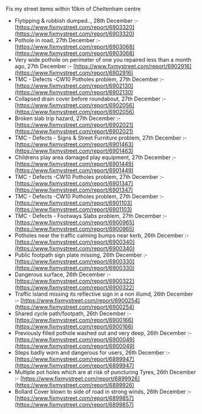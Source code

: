 Fix my street items within 10km of Cheltenham centre

<!-- fix_marker starts -->

- Flytipping & rubbish dumped.., 28th December :- [https://www.fixmystreet.com/report/6903320](https://www.fixmystreet.com/report/6903320)
- Pothole in road, 27th December :- [https://www.fixmystreet.com/report/6903068](https://www.fixmystreet.com/report/6903068)
- Very wide pothole on perimeter of one you repaired less than a month ago, 27th December :- [https://www.fixmystreet.com/report/6902916](https://www.fixmystreet.com/report/6902916)
- TMC - Defects -CW10 Potholes problem, 27th December :- [https://www.fixmystreet.com/report/6902130](https://www.fixmystreet.com/report/6902130)
- Collapsed drain cover before roundabout, 27th December :- [https://www.fixmystreet.com/report/6902056](https://www.fixmystreet.com/report/6902056)
- Broken slab trip hazard, 27th December :- [https://www.fixmystreet.com/report/6902021](https://www.fixmystreet.com/report/6902021)
- TMC - Defects - Signs & Street Furniture problem, 27th December :- [https://www.fixmystreet.com/report/6901463](https://www.fixmystreet.com/report/6901463)
- Childrens play area damaged play equipment, 27th December :- [https://www.fixmystreet.com/report/6901449](https://www.fixmystreet.com/report/6901449)
- TMC - Defects -CW10 Potholes problem, 27th December :- [https://www.fixmystreet.com/report/6901347](https://www.fixmystreet.com/report/6901347)
- TMC - Defects -CW10 Potholes problem, 27th December :- [https://www.fixmystreet.com/report/6901103](https://www.fixmystreet.com/report/6901103)
- TMC - Defects - Footways Slabs problem, 27th December :- [https://www.fixmystreet.com/report/6900965](https://www.fixmystreet.com/report/6900965)
- Potholes near the traffic calming bumps near kerb, 26th December :- [https://www.fixmystreet.com/report/6900340](https://www.fixmystreet.com/report/6900340)
- Public footpath sign plate missing, 26th December :- [https://www.fixmystreet.com/report/6900330](https://www.fixmystreet.com/report/6900330)
- Dangerous surface, 26th December :- [https://www.fixmystreet.com/report/6900322](https://www.fixmystreet.com/report/6900322)
- Traffic Island missing its reflective sign in a non illumd, 26th December :- [https://www.fixmystreet.com/report/6900254](https://www.fixmystreet.com/report/6900254)
- Shared cycle path/footpath, 26th December :- [https://www.fixmystreet.com/report/6900166](https://www.fixmystreet.com/report/6900166)
- Previously filled pothole washed out and very deep, 26th December :- [https://www.fixmystreet.com/report/6900049](https://www.fixmystreet.com/report/6900049)
- Steps badly worn and dangerous for users, 26th December :- [https://www.fixmystreet.com/report/6899947](https://www.fixmystreet.com/report/6899947)
- Multiple pot holes which are at risk of puncturing Tyres, 26th December :- [https://www.fixmystreet.com/report/6899926](https://www.fixmystreet.com/report/6899926)
- Bollard Cover blown to side of road in strong winds, 26th December :- [https://www.fixmystreet.com/report/6899857](https://www.fixmystreet.com/report/6899857)

<!-- fix_marker ends -->